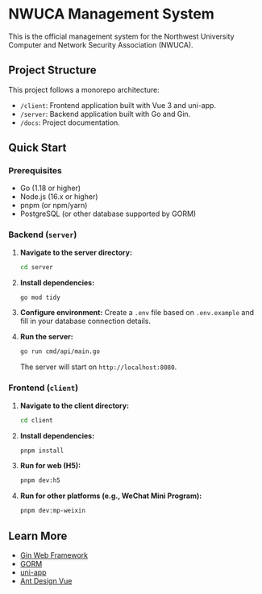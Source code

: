 # NWUCA Management System

This is the official management system for the Northwest University Computer and Network Security Association (NWUCA).

## Project Structure

This project follows a monorepo architecture:

-   `/client`: Frontend application built with Vue 3 and uni-app.
-   `/server`: Backend application built with Go and Gin.
-   `/docs`: Project documentation.

## Quick Start

### Prerequisites

-   Go (1.18 or higher)
-   Node.js (16.x or higher)
-   pnpm (or npm/yarn)
-   PostgreSQL (or other database supported by GORM)

### Backend (`server`)

1.  **Navigate to the server directory:**
    ```bash
    cd server
    ```

2.  **Install dependencies:**
    ```bash
    go mod tidy
    ```

3.  **Configure environment:**
    Create a `.env` file based on `.env.example` and fill in your database connection details.

4.  **Run the server:**
    ```bash
    go run cmd/api/main.go
    ```
    The server will start on `http://localhost:8080`.

### Frontend (`client`)

1.  **Navigate to the client directory:**
    ```bash
    cd client
    ```

2.  **Install dependencies:**
    ```bash
    pnpm install
    ```

3.  **Run for web (H5):**
    ```bash
    pnpm dev:h5
    ```

4.  **Run for other platforms (e.g., WeChat Mini Program):**
    ```bash
    pnpm dev:mp-weixin
    ```

## Learn More

-   [Gin Web Framework](https://gin-gonic.com/)
-   [GORM](https://gorm.io/)
-   [uni-app](https://uniapp.dcloud.io/)
-   [Ant Design Vue](https://www.antdv.com/)
